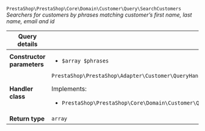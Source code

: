 `PrestaShop\PrestaShop\Core\Domain\Customer\Query\SearchCustomers`
_Searchers for customers by phrases matching customer&#8217;s first name, last name, email and id_

| Query details              |    |
| -------------------------- | -- |
| **Constructor parameters** | <ul> <li>`$array $phrases`</li> </ul> |
| **Handler class**          | `PrestaShop\PrestaShop\Adapter\Customer\QueryHandler\SearchCustomersHandler`  <p> Implements: </p> <ul>  <li>`PrestaShop\PrestaShop\Core\Domain\Customer\QueryHandler\SearchCustomersHandlerInterface`</li>  |
| **Return type** |  `array`  |

